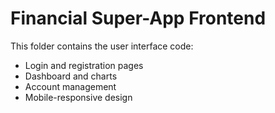 # Financial Super-App Frontend

This folder contains the user interface code:
- Login and registration pages
- Dashboard and charts
- Account management
- Mobile-responsive design
